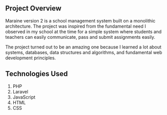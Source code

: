 ## Project Overview
Maraine version 2 is a school management system built on a monolithic architecture. The project was inspired from the fundamental need I observed in my school at the time for a simple system where students and teachers can easily communicate, pass and submit assignments easily.

The project turned out to be an amazing one because I learned a lot about systems, databases, data structures and algorithms, and fundamental web development principles.

## Technologies Used
1. PHP
2. Laravel
3. JavaScript
4. HTML
5. CSS
